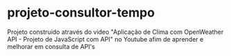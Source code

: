 # projeto-consultor-tempo
 
Projeto construido através do video "Aplicação de Clima com OpenWeather API - Projeto de JavaScript com API" no Youtube
afim de aprender e melhorar em consulta de API's
